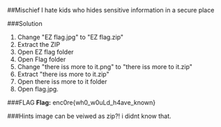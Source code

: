 ##Mischief
I hate kids who hides sensitive information in a secure place

###Solution

1.  Change "EZ flag.jpg" to "EZ flag.zip"
2.  Extract the ZIP
3.  Open EZ flag folder
4.  Open Flag folder
5.  Change "there iss more to it.png" to "there iss more to it.zip"
6.  Extract "there iss more to it.zip"
7.  Open there iss more to it folder
8.  Open flag.jpg.

###FLAG
**Flag:** enc0re{wh0_w0uLd_h4ave_known}

###Hints
image can be veiwed as zip?! i didnt know that.